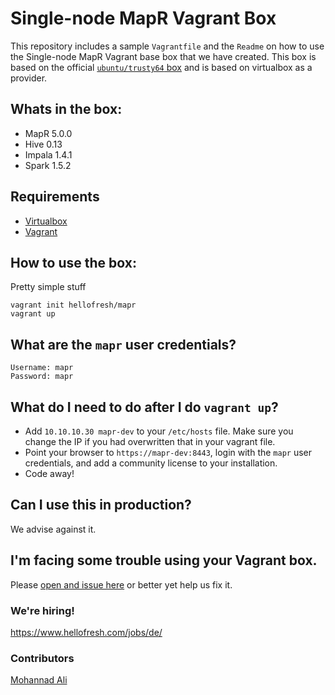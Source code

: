 # Single-node MapR Vagrant Box
This repository includes a sample `Vagrantfile` and the `Readme` on how to use the Single-node MapR Vagrant base box that we have created.
This box is based on the official [`ubuntu/trusty64` box](https://atlas.hashicorp.com/ubuntu/boxes/trusty64) and is based on virtualbox as a provider.

## Whats in the box:
* MapR 5.0.0
* Hive 0.13
* Impala 1.4.1
* Spark 1.5.2

## Requirements
* [Virtualbox](https://www.virtualbox.org/wiki/Downloads)
* [Vagrant](https://www.vagrantup.com/downloads.html)

## How to use the box:
Pretty simple stuff
```
vagrant init hellofresh/mapr
vagrant up
```

## What are the `mapr` user credentials?
```
Username: mapr
Password: mapr
```

## What do I need to do after I do `vagrant up`?
- Add `10.10.10.30 mapr-dev` to your `/etc/hosts` file. Make sure you change the IP if you had overwritten that in your vagrant file.
- Point your browser to `https://mapr-dev:8443`, login with the `mapr` user credentials, and add a community license to your installation.
- Code away!

## Can I use this in production?
We advise against it.

## I'm facing some trouble using your Vagrant box.
Please [open and issue here](https://github.com/hellofresh/mapr-vagrant/issues) or better yet help us fix it.

### We're hiring!
https://www.hellofresh.com/jobs/de/

### Contributors
[Mohannad Ali](https://www.github.com/mandoz)
